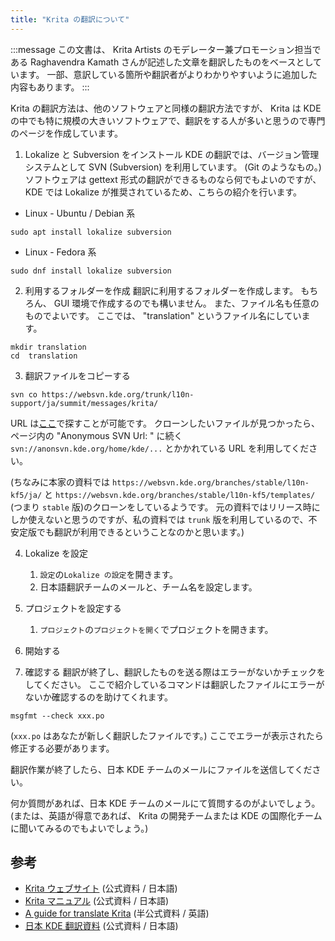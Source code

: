 ```yaml
---
title: "Krita の翻訳について"
---
```

:::message
この文書は、 Krita Artists のモデレーター兼プロモーション担当である Raghavendra Kamath さんが記述した文章を翻訳したものをベースとしています。
一部、意訳している箇所や翻訳者がよりわかりやすいように追加した内容もあります。
:::

Krita の翻訳方法は、他のソフトウェアと同様の翻訳方法ですが、 Krita は KDE の中でも特に規模の大きいソフトウェアで、翻訳をする人が多いと思うので専門のページを作成しています。

1. Lokalize と Subversion をインストール
KDE の翻訳では、バージョン管理システムとして SVN (Subversion) を利用しています。 (Git のようなもの。)
ソフトウェアは gettext 形式の翻訳ができるものなら何でもよいのですが、 KDE では Lokalize が推奨されているため、こちらの紹介を行います。

- Linux - Ubuntu / Debian 系
```shell
sudo apt install lokalize subversion
```
- Linux - Fedora 系
```shell
sudo dnf install lokalize subversion
```

2. 利用するフォルダーを作成
翻訳に利用するフォルダーを作成します。
もちろん、 GUI 環境で作成するのでも構いません。 また、ファイル名も任意のものでよいです。 ここでは、 "translation" というファイル名にしています。
```shell
mkdir translation
cd  translation
```

3. 翻訳ファイルをコピーする
```shell
svn co https://websvn.kde.org/trunk/l10n-support/ja/summit/messages/krita/
```
URL は[ここ](https://websvn.kde.org/trunk/l10n-support/ja/summit/messages/)で探すことが可能です。
クローンしたいファイルが見つかったら、ページ内の "Anonymous SVN Url: " に続く `svn://anonsvn.kde.org/home/kde/...` とかかれている URL を利用してください。

(ちなみに本家の資料では `https://websvn.kde.org/branches/stable/l10n-kf5/ja/` と `https://websvn.kde.org/branches/stable/l10n-kf5/templates/` (つまり `stable` 版)のクローンをしているようです。 元の資料ではリリース時にしか使えないと思うのですが、私の資料では `trunk` 版を利用しているので、不安定版でも翻訳が利用できるということなのかと思います。)

4. Lokalize を設定
    1. `設定`の`Lokalize の設定`を開きます。
    1. 日本語翻訳チームのメールと、チーム名を設定します。

5. プロジェクトを設定する
    1. `プロジェクト`の`プロジェクトを開く`でプロジェクトを開きます。

6. 開始する

7. 確認する
翻訳が終了し、翻訳したものを送る際はエラーがないかチェックをしてください。 ここで紹介しているコマンドは翻訳したファイルにエラーがないか確認するのを助けてくれます。
```shell
msgfmt --check xxx.po
```
(`xxx.po` はあなたが新しく翻訳したファイルです。)
ここでエラーが表示されたら修正する必要があります。

翻訳作業が終了したら、日本 KDE チームのメールにファイルを送信してください。

何か質問があれば、日本 KDE チームのメールにて質問するのがよいでしょう。
(または、英語が得意であれば、 Krita の開発チームまたは KDE の国際化チームに聞いてみるのでもよいでしょう。)

## 参考
- [Krita ウェブサイト](https://krita.org/jp/about-jp/faq-jp/#translations) (公式資料 / 日本語)
- [Krita マニュアル](https://docs.krita.org/ja/KritaFAQ.html#who-translates-krita) (公式資料 / 日本語)
- [A guide for translate Krita](https://krita-artists.org/t/a-guide-for-translate-krita-into-your-native-language/21567) (半公式資料 / 英語)
- [日本 KDE 翻訳資料](https://jp.kde.org/community/getinvolved/translation/) (公式資料 / 日本語)
